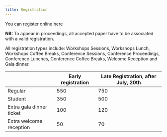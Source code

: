 ```yaml
---
title: Registration
---
```


You can register online [here]()

**NB:** To appear in proceedings, all accepted paper have to be associated with a valid registration.

All registration types include: Workshops Sessions, Workshops Lunch, Workshops Coffee Breaks, Conference Sessions, Conference Proceedings, Conference Lunches, Conference Coffee Breaks, Welcome Reception and Gala dinner.

|                          | Early registration | Late Registration, after July, 20th |
|--------------------------|--------------------|-------------------------------------|
| Regular                  |         550        |                 750                 |
| Student                  |         350        |                 500                 |
| Extra gala dinner ticket |         100        |                 120                 |
| Extra welcome reception  |         50         |                  70                 |
